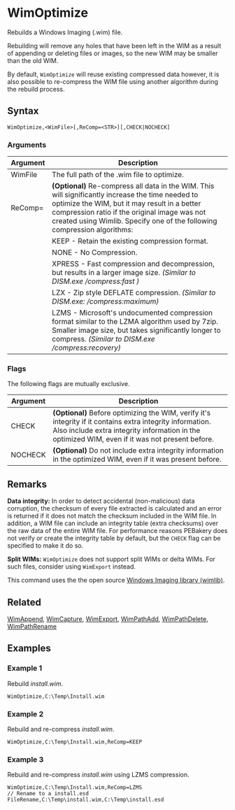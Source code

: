 # WimOptimize

Rebuilds a Windows Imaging (.wim) file.

Rebuilding will remove any holes that have been left in the WIM as a result of appending or deleting files or images, so the new WIM may be smaller than the old WIM.

By default, `WimOptimize` will reuse existing compressed data however, it is also possible to re-compress the WIM file using another algorithm during the rebuild process.

## Syntax

```pebakery
WimOptimize,<WimFile>[,ReComp=<STR>][,CHECK|NOCHECK]
```

### Arguments

| Argument | Description |
| --- | --- |
| WimFile | The full path of the .wim file to optimize. |
| ReComp= | **(Optional)** Re-compress all data in the WIM. This will significantly increase the time needed to optimize the WIM, but it may result in a better compression ratio if the original image was not created using Wimlib. Specify one of the following compression algorithms: |
|| KEEP - Retain the existing compression format. |
|| NONE - No Compression. |
|| XPRESS - Fast compression and decompression, but results in a larger image size. _(Similar to DISM.exe  /compress:fast )_ |
|| LZX - Zip style DEFLATE compression. _(Similar to DISM.exe: /compress:maximum)_ |
|| LZMS - Microsoft's undocumented compression format similar to the LZMA algorithm used by 7zip. Smaller image size, but takes significantly longer to compress. _(Similar to DISM.exe /compress:recovery)_ |

### Flags

The following flags are mutually exclusive.

| Argument | Description |
| --- | --- |
| CHECK | **(Optional)** Before optimizing the WIM, verify it's integrity if it contains extra integrity information. Also include extra integrity information in the optimized WIM, even if it was not present before.  |
| NOCHECK | **(Optional)** Do not include extra integrity information in the optimized WIM, even if it was present before. |

## Remarks

**Data integrity:** In order to detect accidental (non-malicious) data corruption, the checksum of every file extracted is calculated and an error is returned if it does not match the checksum included in the WIM file. In addition, a WIM file can include an integrity table (extra checksums) over the raw data of the entire WIM file. For performance reasons PEBakery does not verify or create the integrity table by default, but the `CHECK` flag can be specified to make it do so.

**Split WIMs:** `WimOptimize` does not support split WIMs or delta WIMs. For such files, consider using `WimExport` instead.

This command uses the the open source [Windows Imaging library (wimlib)](https://wimlib.net/).

## Related

[WimAppend](./WimAppend.md), [WimCapture](./WimCapture.md), [WimExport](./WimExport.md), [WimPathAdd](./WimPathAdd.md), [WimPathDelete](./WimPathDelete.md), [WimPathRename](./WimPathRename.md)

## Examples

### Example 1

Rebuild *install.wim*.

```pebakery
WimOptimize,C:\Temp\Install.wim
```

### Example 2

Rebuild and re-compress *install.wim*.

```pebakery
WimOptimize,C:\Temp\Install.wim,ReComp=KEEP
```

### Example 3

Rebuild and re-compress *install.wim* using LZMS compression.

```pebakery
WimOptimize,C:\Temp\Install.wim,ReComp=LZMS
// Rename to a install.esd
FileRename,C:\Temp\install.wim,C:\Temp\install.esd
```